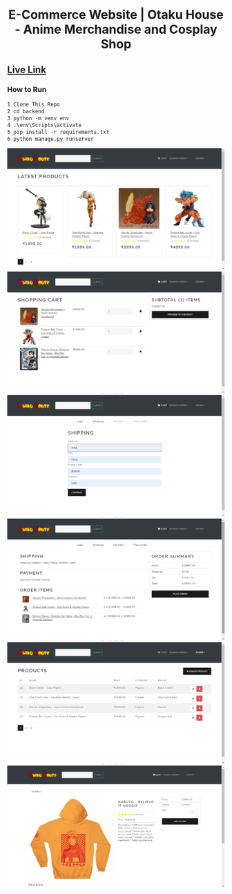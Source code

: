 <h1 align=center>E-Commerce Website | Otaku House - Anime Merchandise and Cosplay Shop</h1>

## [Live Link](https://otakuhouse.herokuapp.com/)

### How to Run 

```shell
1 Clone This Repo
2 cd backend
3 python -m venv env
4 .\env\Scripts\activate
5 pip install -r requirements.txt 
6 python manage.py runserver

```

![ss](./ss/ss1.png)
![ss](./ss/ss2.png)
![ss](./ss/ss3.png)
![ss](./ss/ss4.png)
![ss](./ss/ss5.png)
![ss](./ss/ss6.png)

